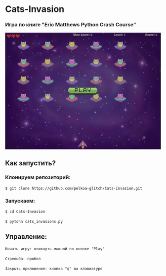 # Cats-Invasion

### Игра по книге "Eric Matthews Python Crash Course"

![image info](./images/catsinvasions.PNG)

## Как запустить?
### Клонируем репозиторий:
```
$ git clone https://github.com/pelkoa-glitch/Cats-Invasion.git
```
### Запускаем:
```
$ cd Cats-Invasion

$ pytohn cats_invasions.py
```

## Управление:
```
Начать игру: кликнуть мышной по кнопке "Play"

Стрельба: пробел

Закрыть приложение: кнопка "q" на клавиатуре
```
